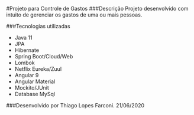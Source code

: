 #Projeto para Controle de Gastos
###Descrição
Projeto desenvolvido com intuito de gerenciar os gastos de uma ou mais pessoas.

###Tecnologias utilizadas
* Java 11
* JPA
* Hibernate
* Spring Boot/Cloud/Web
* Lombok
* Netflix Eureka/Zuul
* Angular 9
* Angular Material
* Mockito/JUnit
* Database MySql

###Desenvolvido por
Thiago Lopes Farconi. 21/06/2020
